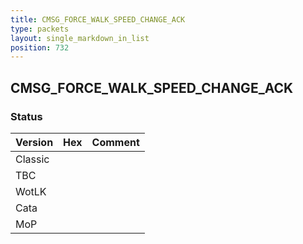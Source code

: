 ```yaml
---
title: CMSG_FORCE_WALK_SPEED_CHANGE_ACK
type: packets
layout: single_markdown_in_list
position: 732
---
```


## CMSG_FORCE_WALK_SPEED_CHANGE_ACK

### Status

Version    | Hex        | Comment
---------- | ---------- | ---------- 
Classic    |            |
TBC        |            |
WotLK      |            |
Cata       |            |
MoP        |            |
